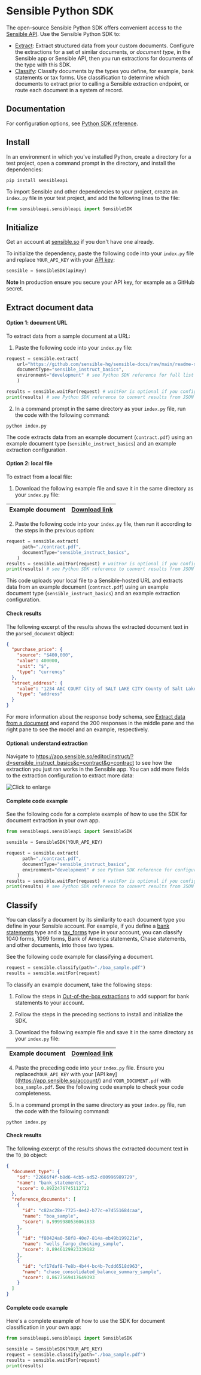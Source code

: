 # Sensible Python SDK

The open-source Sensible Python SDK offers convenient access to the [Sensible API](https://docs.sensible.so/reference/choosing-an-endpoint). Use the Sensible Python SDK to:

- [Extract](#extract-document-data): Extract structured data from your custom documents. Configure the extractions for a set of similar documents, or *document type*, in the Sensible app or Sensible API, then you run extractions for documents of the type with this SDK.
- [Classify](#classify): Classify documents by the types you define, for example, bank statements or tax forms. Use classification to determine which documents to extract prior to calling a Sensible extraction endpoint, or route each document in a system of record.

## Documentation

For configuration options, see [Python SDK reference](https://docs.sensible.so/docs/sdk-python).

## Install

In an environment in which you've installed Python, create a directory for a test project, open a command prompt in the directory, and install the dependencies:  

```shell
pip install sensibleapi
```

To import Sensible and other dependencies to your project,  create an `index.py` file in your test project, and add the following lines to the file:

```python
from sensibleapi.sensibleapi import SensibleSDK
```

## Initialize

Get an account at [sensible.so](https://app.sensible.so/register) if you don't have one already.

To initialize the dependency, paste the following code into your `index.py` file and replace `YOUR_API_KEY` with your [API key](https://app.sensible.so/account/):

```python
sensible = SensibleSDK(apiKey)
```

**Note** In production ensure you secure your API key, for example as a GitHub secret.

## Extract document data

#### Option 1: document URL

To extract data from a sample document at a URL:

1. Paste the following code into your `index.py` file:

```python
request = sensible.extract(
    url="https://github.com/sensible-hq/sensible-docs/raw/main/readme-sync/assets/v0/pdfs/contract.pdf",
    documentType="sensible_instruct_basics",
    environment="development" # see Python SDK reference for full list of configuration options
    )

results = sensible.waitFor(request) # waitFor is optional if you configure a webhook
print(results) # see Python SDK reference to convert results from JSON to Excel
```

2. In a command prompt in the same directory as your `index.py` file, run the code with the following command:

```shell
python index.py
```

The code extracts data from an example document (`contract.pdf`) using an example document type (`sensible_instruct_basics`) and an example extraction configuration. 

#### Option 2: local file

To extract from a local file: 

1. Download the following example file and save it in the same directory as your `index.py` file: 

| Example document | [Download link](https://github.com/sensible-hq/sensible-docs/raw/main/readme-sync/assets/v0/pdfs/contract.pdf) |
| ---------------- | ------------------------------------------------------------ |

2. Paste the following code into your `index.py` file, then run it according to the steps in the previous option:


```python
request = sensible.extract(
      path="./contract.pdf",
      documentType="sensible_instruct_basics",
    )
results = sensible.waitFor(request) # waitFor is optional if you configure a webhook
print(results) # see Python SDK reference to convert results from JSON to Excel
```

This code uploads your local file to a Sensible-hosted URL and extracts data from an example document (`contract.pdf`) using an example document type (`sensible_instruct_basics`) and an example extraction configuration. 

#### Check results

The following excerpt of the results shows the extracted document text in the `parsed_document` object:

```json
{
  "purchase_price": {
    "source": "$400,000",
    "value": 400000,
    "unit": "$",
    "type": "currency"
  },
  "street_address": {
    "value": "1234 ABC COURT City of SALT LAKE CITY County of Salt Lake -\nState of Utah, Zip 84108",
    "type": "address"
  }
}
```

For more information about the response body schema, see [Extract data from a document](https://docs.sensible.so/reference/extract-data-from-a-document) and expand the 200 responses in the middle pane and the right pane to see the model and an example, respectively.

#### Optional: understand extraction

Navigate to https://app.sensible.so/editor/instruct/?d=sensible_instruct_basics&c=contract&g=contract to see how the extraction you just ran works in the Sensible app. You can add more fields to the extraction configuration to extract more data:

![Click to enlarge](https://raw.githubusercontent.com/sensible-hq/sensible-docs/main/readme-sync/assets/v0/images/final/sdk_node_1.png)

#### Complete code example

See the following code for a complete example of how to use the SDK for document extraction in your own app.

```python
from sensibleapi.sensibleapi import SensibleSDK

sensible = SensibleSDK(YOUR_API_KEY)

request = sensible.extract(
      path="./contract.pdf",
      documentType="sensible_instruct_basics",
      environment="development" # see Python SDK reference for configuration options
    )
results = sensible.waitFor(request) # waitFor is optional if you configure  a webhook
print(results) # see Python SDK reference to convert results from JSON to Excel
```

## Classify

You can classify a document by its similarity to each document type you define in your Sensible account. For example, if you define a [bank statements](https://github.com/sensible-hq/sensible-configuration-library/tree/main/bank_statements) type and a [tax_forms](https://github.com/sensible-hq/sensible-configuration-library/tree/main/tax_forms) type in your account, you can classify 1040 forms, 1099 forms, Bank of America statements, Chase statements, and other documents, into those two types.

See the following code example for classifying a document.

```python
request = sensible.classify(path="./boa_sample.pdf") 
results = sensible.waitFor(request)
```

To classify an example document, take the following steps:

1. Follow the steps in [Out-of-the-box extractions](https://docs.sensible.so/reference/choosing-an-endpoint/library-quickstart) to add support for bank statements to your account.

2. Follow the steps in the preceding sections to install and initialize the SDK.

3. Download the following example file and save it in the same directory as your `index.py` file: 

| Example document | [Download link](https://github.com/sensible-hq/sensible-configuration-library/raw/main/bank_statements/bank_of_america/boa_sample.pdf) |
| ---------------- | ------------------------------------------------------------ |

4. Paste the preceding code into your `index.py` file. Ensure you replaced`YOUR_API_KEY` with your [API key]((https://app.sensible.so/account/) and `YOUR_DOCUMENT.pdf` with `boa_sample.pdf`. See the following code example to check your code completeness.

5. In a command prompt in the same directory as your `index.py` file, run the code with the following command:

```shell
python index.py
```

#### Check results

The following excerpt of the results shows the extracted document text in the `TO_DO` object:

```json
{
  "document_type": {
    "id": "22666f4f-b8d6-4cb5-ad52-d00996989729",
    "name": "bank_statements",
    "score": 0.8922476745112722
  },
  "reference_documents": [
    {
      "id": "c82ac28e-7725-4e42-b77c-e74551684caa",
      "name": "boa_sample",
      "score": 0.9999980536061833
    },
    {
      "id": "f80424a0-58f8-40e7-814a-eb49b199221e",
      "name": "wells_fargo_checking_sample",
      "score": 0.8946129923339182
    },
    {
      "id": "cf17daf8-7e8b-4b44-bc4b-7cdd6518d963",
      "name": "chase_consolidated_balance_summary_sample",
      "score": 0.8677569417649393
    }
  ]
}
```

#### Complete code example

Here's a complete example of how to use the SDK for document classification in your own app:

```python
from sensibleapi.sensibleapi import SensibleSDK

sensible = SensibleSDK(YOUR_API_KEY)
request = sensible.classify(path="./boa_sample.pdf") 
results = sensible.waitFor(request)
print(results)
```
